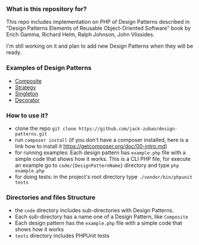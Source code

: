 ### What is this repository for? ###

This repo includes implementation on PHP of Design Patterns described in "Design Patterns Elements of Reusable Object-Oriented Software" book by Erich Gamma, Richard Helm, Ralph Johnson, John Vlissides.

I'm still working on it and plan to add new Design Patterns when they will be ready.

### Examples of Design Patterns ###

* [Composite](https://github.com/jack-zuban/design-patterns/tree/master/code/Composite)
* [Strategy](https://github.com/jack-zuban/design-patterns/tree/master/code/Decorator)
* [Singleton](https://github.com/jack-zuban/design-patterns/tree/master/code/Singleton)
* [Decorator](https://github.com/jack-zuban/design-patterns/tree/master/code/Decorator)

### How to use it? ###

* clone the repo `git clone https://github.com/jack-zuban/design-patterns.git`
* run `composer install` (if you don't have a composer installed, here is a link how to install it https://getcomposer.org/doc/00-intro.md)
* for running examples: Each design pattern has `example.php` file with a simple code that shows how it works. This is a CLI PHP file, for execute an example go to `code/{DesignPatternName}` directory and type `php example.php`
* for doing tests: in the project's root directory type `./vendor/bin/phpunit tests`


### Directories and files Structure ###

* the `code` directory includes sub-directories with Design Patterns. 
* Each sub-directory has a name one of a Design Pattern, like `Composite`
* Each design pattern has the `example.php` file with a simple code that shows how it works
* `tests` directory includes PHPUnit tests

